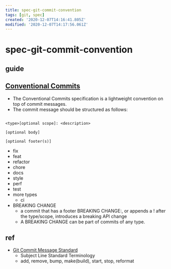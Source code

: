 ```yaml
---
title: spec-git-commit-convention
tags: [git, spec]
created: '2020-12-07T14:16:41.805Z'
modified: '2020-12-07T14:17:56.061Z'
---
```


# spec-git-commit-convention

## guide

## [Conventional Commits](https://www.conventionalcommits.org/)

- The Conventional Commits specification is a lightweight convention on top of commit messages.
- The commit message should be structured as follows:

``` 

<type>[optional scope]: <description>

[optional body]

[optional footer(s)]
```

- fix
- feat
- refactor
- chore
- docs
- style
- perf
- test
- more types
  - ci
- BREAKING CHANGE
  - a commit that has a footer BREAKING CHANGE:, or appends a ! after the type/scope, introduces a breaking API change
  - A BREAKING CHANGE can be part of commits of any type.

## ref

- [Git Commit Message Standard](https://gist.github.com/turbo/efb8d57c145e00dc38907f9526b60f17)
  - Subject Line Standard Terminology
  - add, remove, bump, make(build), start, stop, reformat
